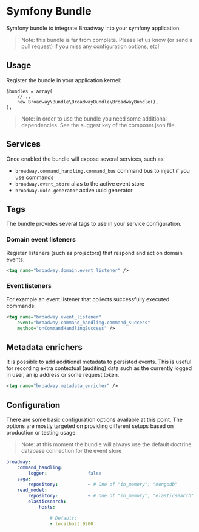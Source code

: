 Symfony Bundle
==============

Symfony bundle to integrate Broadway into your symfony application.

> Note: this bundle is far from complete. Please let us know (or send a pull
> request) if you miss any configuration options, etc!

## Usage

Register the bundle in your application kernel:

```
$bundles = array(
    // ..
    new Broadway\Bundle\BroadwayBundle\BroadwayBundle(),
);

```

> Note: in order to use the bundle you need some additional dependencies. See
> the suggest key of the composer.json file.

## Services

Once enabled the bundle will expose several services, such as:

- `broadway.command_handling.command_bus` command bus to inject if you use commands
- `broadway.event_store` alias to the active event store
- `broadway.uuid.generator` active uuid generator

## Tags

The bundle provides several tags to use in your service configuration.

### Domain event listeners

Register listeners (such as projectors) that respond and act on domain events:

```xml
<tag name="broadway.domain.event_listener" />
```

### Event listeners

For example an event listener that collects successfully executed commands:

```xml
<tag name="broadway.event_listener"
    event="broadway.command_handling.command_success"
    method="onCommandHandlingSuccess" />
```

## Metadata enrichers

It is possible to add additional metadata to persisted events. This is useful
for recording extra contextual (auditing) data such as the currently logged in
user, an ip address or some request token.

```xml
<tag name="broadway.metadata_enricher" />
```

## Configuration

There are some basic configuration options available at this point. The
options are mostly targeted on providing different setups based on production
or testing usage.

> Note: at this moment the bundle will always use the default doctrine database
> connection for the event store

```yml
broadway:
    command_handling:
        logger:               false
    saga:
        repository:           ~ # One of "in_memory"; "mongodb"
    read_model:
        repository:           ~ # One of "in_memory"; "elasticsearch"
        elasticsearch:
            hosts:

                # Default:
                - localhost:9200
```
